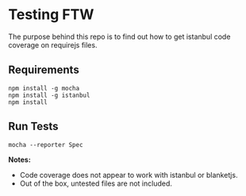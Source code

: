 # Testing FTW

The purpose behind this repo is to find out how to get istanbul code coverage on requirejs files.

## Requirements

```
npm install -g mocha
npm install -g istanbul
npm install
```

## Run Tests

```
mocha --reporter Spec
```

**Notes:**
* Code coverage does not appear to work with istanbul or blanketjs.
* Out of the box, untested files are not included.

